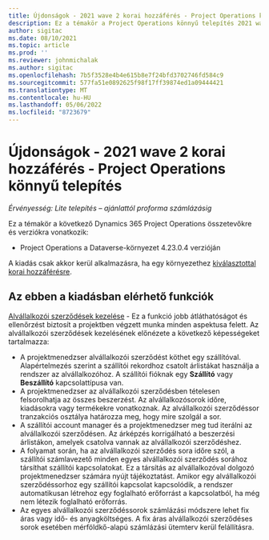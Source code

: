 ```yaml
---
title: Újdonságok - 2021 wave 2 korai hozzáférés - Project Operations könnyű telepítés
description: Ez a témakör a Project Operations könnyű telepítés 2021 wave 2 korai hozzáférésű kiadásában elérhető funkciókról nyújt tájékoztatást.
author: sigitac
ms.date: 08/10/2021
ms.topic: article
ms.prod: ''
ms.reviewer: johnmichalak
ms.author: sigitac
ms.openlocfilehash: 7b5f3528e4b4e615b8e7f24bfd3702746fd584c9
ms.sourcegitcommit: 577fa51e0892625f98f17ff39874ed1a09444421
ms.translationtype: MT
ms.contentlocale: hu-HU
ms.lasthandoff: 05/06/2022
ms.locfileid: "8723679"
---
```

# <a name="whats-new-2021-wave-2-early-access---project-operations-lite-deployment"></a>Újdonságok - 2021 wave 2 korai hozzáférés - Project Operations könnyű telepítés

_Érvényesség: Lite telepítés – ajánlattól proforma számlázásig_

Ez a témakör a következő Dynamics 365 Project Operations összetevőkre és verziókra vonatkozik:

  - Project Operations a Dataverse-környezet 4.23.0.4 verzióján

A kiadás csak akkor kerül alkalmazásra, ha egy környezethez [kiválasztottal korai hozzáférésre](/power-platform/admin/opt-in-early-access-updates#how-to-enable-early-access-updates).

## <a name="features-included-in-this-release"></a>Az ebben a kiadásban elérhető funkciók

[Alvállalkozói szerződések kezelése](/dynamics365/project-operations/pro/subcontracting/managing-subcontracts-overview) - Ez a funkció jobb átláthatóságot és ellenőrzést biztosít a projektben végzett munka minden aspektusa felett. Az alvállalkozói szerződések kezelésének előnézete a következő képességeket tartalmazza:

  - A projektmenedzser alvállalkozói szerződést köthet egy szállítóval. Alapértelmezés szerint a szállítói rekordhoz csatolt árlistákat használja a rendszer az alvállalkozóhoz. A szállítói fióknak egy **Szállító** vagy **Beszállító** kapcsolattípusa van.
  - A projektmenedzser az alvállalkozói szerződésben tételesen felsorolhatja az összes beszerzést. Az alvállalkozósorok időre, kiadásokra vagy termékekre vonatkoznak. Az alvállalkozói szerződéssor tranzakciós osztálya határozza meg, hogy mire szolgál a sor.
  - A szállítói account manager és a projektmenedzser meg tud iterálni az alvállalkozói szerződésen. Az árképzés korrigálható a beszerzési árlistákon, amelyek csatolva vannak az alvállalkozói szerződéshez.
  - A folyamat során, ha az alvállalkozói szerződés sora időre szól, a szállítói számlavezető minden egyes alvállalkozói szerződés sorához társíthat szállítói kapcsolatokat. Ez a társítás az alvállalkozóval dolgozó projektmenedzser számára nyújt tájékoztatást. Amikor egy alvállalkozói szerződéssorhoz egy szállítói kapcsolat kapcsolódik, a rendszer automatikusan létrehoz egy foglalható erőforrást a kapcsolatból, ha még nem létezik foglalható erőforrás.
  - Az egyes alvállalkozói szerződéssorok számlázási módszere lehet fix áras vagy idő- és anyagköltséges. A fix áras alvállalkozói szerződéses sorok esetében mérföldkő-alapú számlázási ütemterv kerül felállításra.

